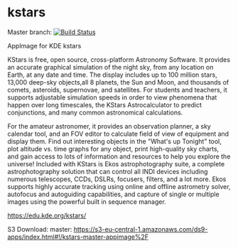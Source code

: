 # kstars
Master branch:
[![Build Status](http://aci.pangea.pub/job/kstars-master-appimage/badge/icon)](http://aci.pangea.pub/job/kstars-master-appimage/)

AppImage for KDE kstars

KStars is free, open source, cross-platform Astronomy Software. It provides an accurate graphical simulation of the night sky, from any location on Earth, at any date and time. The display includes up to 100 million stars, 13,000 deep-sky objects,all 8 planets, the Sun and Moon, and thousands of comets, asteroids, supernovae, and satellites. For students and teachers, it supports adjustable simulation speeds in order to view phenomena that happen over long timescales, the KStars Astrocalculator to predict conjunctions, and many common astronomical calculations.

For the amateur astronomer, it provides an observation planner, a sky calendar tool, and an FOV editor to calculate field of view of equipment and display them. Find out interesting objects in the "What's up Tonight" tool, plot altitude vs. time graphs for any object, print high-quality sky charts, and gain access to lots of information and resources to help you explore the universe! Included with KStars is Ekos astrophotography suite, a complete astrophotography solution that can control all INDI devices including numerous telescopes, CCDs, DSLRs, focusers, filters, and a lot more. Ekos supports highly accurate tracking using online and offline astrometry solver, autofocus and autoguiding capabilities, and capture of single or multiple images using the powerful built in sequence manager.

https://edu.kde.org/kstars/

S3 Download:
master:
https://s3-eu-central-1.amazonaws.com/ds9-apps/index.html#!/kstars-master-appimage%2F
